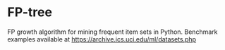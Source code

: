 # FP-tree

FP growth algorithm for mining frequent item sets in Python. 
Benchmark examples available at https://archive.ics.uci.edu/ml/datasets.php
